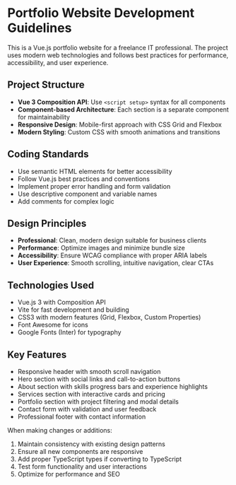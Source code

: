 <!-- Use this file to provide workspace-specific custom instructions to Copilot. For more details, visit https://code.visualstudio.com/docs/copilot/copilot-customization#_use-a-githubcopilotinstructionsmd-file -->

# Portfolio Website Development Guidelines

This is a Vue.js portfolio website for a freelance IT professional. The project uses modern web technologies and follows best practices for performance, accessibility, and user experience.

## Project Structure
- **Vue 3 Composition API**: Use `<script setup>` syntax for all components
- **Component-based Architecture**: Each section is a separate component for maintainability
- **Responsive Design**: Mobile-first approach with CSS Grid and Flexbox
- **Modern Styling**: Custom CSS with smooth animations and transitions

## Coding Standards
- Use semantic HTML elements for better accessibility
- Follow Vue.js best practices and conventions
- Implement proper error handling and form validation
- Use descriptive component and variable names
- Add comments for complex logic

## Design Principles
- **Professional**: Clean, modern design suitable for business clients
- **Performance**: Optimize images and minimize bundle size
- **Accessibility**: Ensure WCAG compliance with proper ARIA labels
- **User Experience**: Smooth scrolling, intuitive navigation, clear CTAs

## Technologies Used
- Vue.js 3 with Composition API
- Vite for fast development and building
- CSS3 with modern features (Grid, Flexbox, Custom Properties)
- Font Awesome for icons
- Google Fonts (Inter) for typography

## Key Features
- Responsive header with smooth scroll navigation
- Hero section with social links and call-to-action buttons
- About section with skills progress bars and experience highlights
- Services section with interactive cards and pricing
- Portfolio section with project filtering and modal details
- Contact form with validation and user feedback
- Professional footer with contact information

When making changes or additions:
1. Maintain consistency with existing design patterns
2. Ensure all new components are responsive
3. Add proper TypeScript types if converting to TypeScript
4. Test form functionality and user interactions
5. Optimize for performance and SEO
